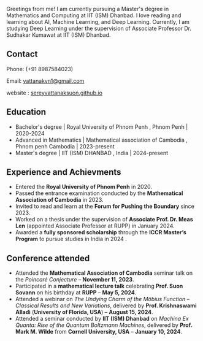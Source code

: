 

  Greetings from me! I am currently pursuing a Master's degree in Mathematics and Computing at IIT (ISM) Dhanbad. I love reading and learning about AI, Machine Learning, and Deep Learning. Currently, I am studying Deep Learning under the supervision of Associate Professor Dr. Sudhakar Kumawat at IIT (ISM) Dhanbad.
  

  <section>
    <h2>Contact</h2>
    <p>Phone:  (+91 8987584023) </p>
    <p>Email: <a href="mailto:[Your Email Address]">vattanakvn1@gmail.com</a></p>
    <p>website : <a href="https://sereyvattanaksuon.github.io/" target="_blank">sereyvattanaksuon.github.io</a></p>
  </section>

  <section>
    <h2>Education</h2>
    <ul>
      <li> Bachelor's degree | Royal University of Phnom Penh , Phnom Penh | 2020-2024 </li>
      <li> Advanced in Mathematics | Mathematical association of Cambodia , Phnom penh Cambodia | 2023-present </li>
      <li> Master's degree | IIT (ISM) DHANBAD , India | 2024-present </li>
      
  </section>

  <section>
    <section>
    <h2>Experience and Achievments</h2>
    <ul>
        <li>Entered the <strong>Royal University of Phnom Penh</strong> in 2020.</li>
        <li>Passed the entrance examination conducted by the <strong>Mathematical Association of Cambodia</strong> in 2023.</li>
        <li>Invited to read and learn at the <strong>Forum for Pushing the Boundary</strong> since 2023.</li>
        <li>Worked on a thesis under the supervision of <strong>Associate Prof. Dr. Meas Len</strong> (appointed Associate Professor at RUPP) in January 2024.</li>
        <li>Awarded a <strong>fully sponsored scholarship</strong> through the <strong>ICCR Master’s Program</strong> to pursue studies in India in 2024 .</li>
    </ul>
</section>
</section>
  <h2>Conference attended</h2>
    <ul>
      <li>Attended the <strong>Mathematical Association of Cambodia</strong> seminar talk on the <em>Poincaré Conjecture</em> – <strong>November 11, 2023</strong>.</li>
      <li>Participated in a <strong>mathematical lecture talk</strong> celebrating <strong>Prof. Suon Sovann</strong> on his birthday at <strong>RUPP</strong> – <strong>May 5, 2024</strong>.</li>
       <li>Attended a webinar on <em>The Undying Charm of the Möbius Function – Classical Results and New Variations</em>, delivered by <strong>Prof. Krishnaswami Alladi</strong> (<strong>University of Florida, USA</strong>) – <strong>August 15, 2024</strong>.</li>
        <li>Attended a seminar conducted by <strong>IIT (ISM) Dhanbad</strong> on <em>Machina Ex Quanta: Rise of the Quantum Boltzmann Machines</em>, delivered by <strong>Prof. Mark M. Wilde</strong> from <strong>Cornell University, USA</strong> – <strong>January 10, 2024</strong>.</li>
        
</body>
</html>

